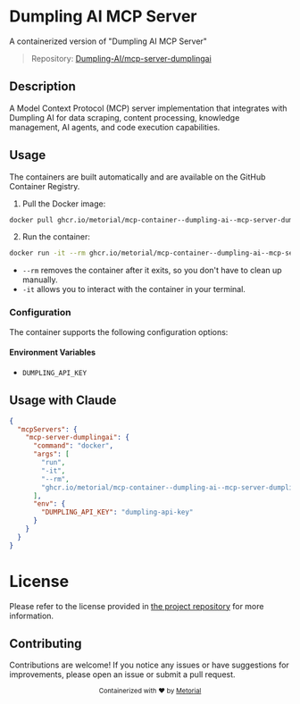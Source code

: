 
# Dumpling AI MCP Server

A containerized version of "Dumpling AI MCP Server"

> Repository: [Dumpling-AI/mcp-server-dumplingai](https://github.com/Dumpling-AI/mcp-server-dumplingai)

## Description

A Model Context Protocol (MCP) server implementation that integrates with Dumpling AI for data scraping, content processing, knowledge management, AI agents, and code execution capabilities.


## Usage

The containers are built automatically and are available on the GitHub Container Registry.

1. Pull the Docker image:

```bash
docker pull ghcr.io/metorial/mcp-container--dumpling-ai--mcp-server-dumplingai--mcp-server-dumplingai
```

2. Run the container:

```bash
docker run -it --rm ghcr.io/metorial/mcp-container--dumpling-ai--mcp-server-dumplingai--mcp-server-dumplingai 
```

- `--rm` removes the container after it exits, so you don't have to clean up manually.
- `-it` allows you to interact with the container in your terminal.


### Configuration

The container supports the following configuration options:




#### Environment Variables

- `DUMPLING_API_KEY`




## Usage with Claude

```json
{
  "mcpServers": {
    "mcp-server-dumplingai": {
      "command": "docker",
      "args": [
        "run",
        "-it",
        "--rm",
        "ghcr.io/metorial/mcp-container--dumpling-ai--mcp-server-dumplingai--mcp-server-dumplingai"
      ],
      "env": {
        "DUMPLING_API_KEY": "dumpling-api-key"
      }
    }
  }
}
```

# License

Please refer to the license provided in [the project repository](https://github.com/Dumpling-AI/mcp-server-dumplingai) for more information.

## Contributing

Contributions are welcome! If you notice any issues or have suggestions for improvements, please open an issue or submit a pull request.

<div align="center">
  <sub>Containerized with ❤️ by <a href="https://metorial.com">Metorial</a></sub>
</div>
  